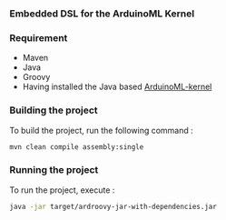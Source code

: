 ### Embedded DSL for the ArduinoML Kernel

### Requirement
* Maven
* Java
* Groovy
* Having installed the Java based [ArduinoML-kernel](https://github.com/mosser/ArduinoML-kernel/tree/master/kernels/jvm)

### Building the project
To build the project, run the following command :
```bash
mvn clean compile assembly:single
```

### Running the project
To run the project, execute :
```bash
java -jar target/ardroovy-jar-with-dependencies.jar
```